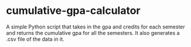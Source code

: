 # cumulative-gpa-calculator
A simple Python script that takes in the gpa and credits for each semester and returns the cumulative gpa for all the semesters. It also generates a .csv file of the data in it.
